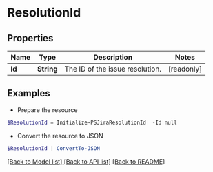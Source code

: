 # ResolutionId
## Properties

Name | Type | Description | Notes
------------ | ------------- | ------------- | -------------
**Id** | **String** | The ID of the issue resolution. | [readonly] 

## Examples

- Prepare the resource
```powershell
$ResolutionId = Initialize-PSJiraResolutionId  -Id null
```

- Convert the resource to JSON
```powershell
$ResolutionId | ConvertTo-JSON
```

[[Back to Model list]](../README.md#documentation-for-models) [[Back to API list]](../README.md#documentation-for-api-endpoints) [[Back to README]](../README.md)

